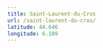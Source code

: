 ```yaml
---
title: Saint-Laurent-du-Cros
url: /saint-laurent-du-cros/
latitude: 44.646
longitude: 6.109
---
```

